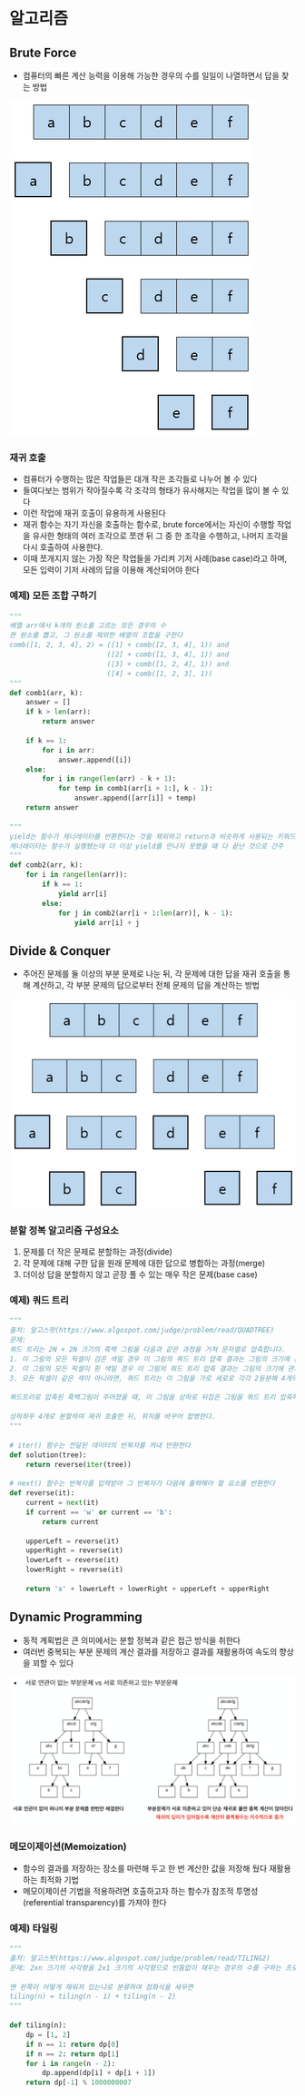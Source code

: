 # 알고리즘

## Brute Force

- 컴퓨터의 빠른 계산 능력을 이용해 가능한 경우의 수를 일일이 나열하면서 답을 찾는 방법

![재귀 호출](./img/recursion.PNG)

### 재귀 호출

- 컴퓨터가 수행하는 많은 작업들은 대개 작은 조각들로 나누어 볼 수 있다
- 들여다보는 범위가 작아질수록 각 조각의 형태가 유사해지는 작업을 많이 볼 수 있다
- 이런 작업에 재귀 호출이 유용하게 사용된다
- 재귀 함수는 자기 자신을 호출하는 함수로, brute force에서는 자신이 수행할 작업을 유사한 형태의 여러 조각으로 쪼갠 뒤 그 중 한 조각을 수행하고, 나머지 조각을 다시 호출하여 사용한다.
- 이때 쪼개지지 않는 가장 작은 작업들을 가리켜 기저 사례(base case)라고 하며, 모든 입력이 기저 사례의 답을 이용해 계산되어야 한다

### 예제) 모든 조합 구하기

```python
"""
배열 arr에서 k개의 원소를 고르는 모든 경우의 수
한 원소를 뽑고, 그 원소를 제외한 배열의 조합을 구한다
comb([1, 2, 3, 4], 2) = ([1] + comb([2, 3, 4], 1)) and
                        ([2] + comb([1, 3, 4], 1)) and
                        ([3] + comb([1, 2, 4], 1)) and
                        ([4] + comb([1, 2, 3], 1))
"""
def comb1(arr, k):
    answer = []
    if k > len(arr):
        return answer

    if k == 1:
        for i in arr:
            answer.append([i])
    else:
        for i in range(len(arr) - k + 1):
            for temp in comb1(arr[i + 1:], k - 1):
                answer.append([arr[i]] + temp)
    return answer

"""
yield는 함수가 제너레이터를 반환한다는 것을 제외하고 return과 비슷하게 사용되는 키워드
제너레이터는 함수가 실행됐는데 더 이상 yield를 만나지 못했을 때 다 끝난 것으로 간주
"""
def comb2(arr, k):
    for i in range(len(arr)):
        if k == 1:
            yield arr[i]
        else:
            for j in comb2(arr[i + 1:len(arr)], k - 1):
                yield arr[i] + j
```

## Divide & Conquer

- 주어진 문제를 둘 이상의 부분 문제로 나눈 뒤, 각 문제에 대한 답을 재귀 호출을 통해 계산하고, 각 부분 문제의 답으로부터 전체 문제의 답을 계산하는 방법

![재귀 호출](./img/divide.PNG)

### 분할 정복 알고리즘 구성요소

1. 문제를 더 작은 문제로 분할하는 과정(divide)
2. 각 문제에 대해 구한 답을 원래 문제에 대한 답으로 병합하는 과정(merge)
3. 더이상 답을 분할하지 않고 곧장 풀 수 있는 매우 작은 문제(base case)

### 예제) 쿼드 트리

```python
"""
출처: 알고스팟(https://www.algospot.com/judge/problem/read/QUADTREE)
문제:
쿼드 트리는 2N × 2N 크기의 흑백 그림을 다음과 같은 과정을 거쳐 문자열로 압축합니다.
1. 이 그림의 모든 픽셀이 검은 색일 경우 이 그림의 쿼드 트리 압축 결과는 그림의 크기에 관계없이 b가 됩니다.
2. 이 그림의 모든 픽셀이 흰 색일 경우 이 그림의 쿼드 트리 압축 결과는 그림의 크기에 관계없이 w가 됩니다.
3. 모든 픽셀이 같은 색이 아니라면, 쿼드 트리는 이 그림을 가로 세로로 각각 2등분해 4개의 조각으로 쪼갠 뒤 각각을 쿼드 트리 압축합니다. 이때 전체 그림의 압축 결과는 x(왼쪽 위 부분의 압축 결과)(오른쪽 위 부분의 압축 결과)(왼쪽 아래 부분의 압축 결과)(오른쪽 아래 부분의 압축 결과)가 됩니다.

쿼드트리로 압축된 흑백그림이 주어졌을 때, 이 그림을 상하로 뒤집은 그림을 쿼드 트리 압축해서 출력하는 프로그램을 작성하세요.

상하좌우 4개로 분할하여 재귀 호출한 뒤, 위치를 바꾸어 합병한다.
"""

# iter() 함수는 전달된 데이터의 반복자를 꺼내 반환한다
def solution(tree):
    return reverse(iter(tree))

# next() 함수는 반복자를 입력받아 그 반복자가 다음에 출력해야 할 요소를 반환한다
def reverse(it):
    current = next(it)
    if current == 'w' or current == 'b':
        return current

    upperLeft = reverse(it)
    upperRight = reverse(it)
    lowerLeft = reverse(it)
    lowerRight = reverse(it)

    return 'x' + lowerLeft + lowerRight + upperLeft + upperRight
```

## Dynamic Programming

- 동적 계획법은 큰 의미에서는 분할 정복과 같은 접근 방식을 취한다
- 여러번 중복되는 부분 문제의 계산 결과를 저장하고 결과를 재활용하여 속도의 향상을 꾀할 수 있다

![중복되는 부분 문제](./img/subproblem.PNG)

### 메모이제이션(Memoization)

- 함수의 결과를 저장하는 장소를 마련해 두고 한 번 계산한 값을 저장해 뒀다 재활용하는 최적화 기법
- 메모이제이션 기법을 적용하려면 호출하고자 하는 함수가 참조적 투명성(referential transparency)를 가져야 한다

### 예제) 타일링

```python
"""
출처: 알고스팟(https://www.algospot.com/judge/problem/read/TILING2)
문제: 2xn 크기의 사각형을 2x1 크기의 사각형으로 빈틈없이 채우는 경우의 수를 구하는 프로그램을 작성하세요.

맨 왼쪽이 어떻게 채워져 있는냐로 분류하여 점화식을 세우면
tiling(n) = tiling(n - 1) + tiling(n - 2)
"""

def tiling(n):
    dp = [1, 2]
    if n == 1: return dp[0]
    if n == 2: return dp[1]
    for i in range(n - 2):
        dp.append(dp[i] + dp[i + 1])
    return dp[-1] % 1000000007
```
